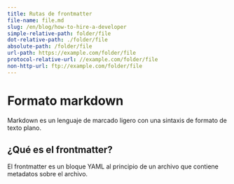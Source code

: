 ```yaml
---
title: Rutas de frontmatter
file-name: file.md
slug: /en/blog/how-to-hire-a-developer
simple-relative-path: folder/file
dot-relative-path: ./folder/file
absolute-path: /folder/file
url-path: https://example.com/folder/file
protocol-relative-url: //example.com/folder/file
non-http-url: ftp://example.com/folder/file
---
```


# Formato markdown

Markdown es un lenguaje de marcado ligero con una sintaxis de formato de texto plano.

## ¿Qué es el frontmatter?

El frontmatter es un bloque YAML al principio de un archivo que contiene metadatos sobre el archivo.

